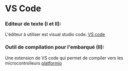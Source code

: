 # VS Code

### Editeur de texte (I et II):
L'éditeur à utiliser est visual studio code.
[VS code](https://code.visualstudio.com/)

### Outil de compilation pour l'embarqué (II):
Une extension de VS code qui permet de compiler vers les microcontrolleurs
[platformio](https://platformio.org/install/ide?install=vscode)